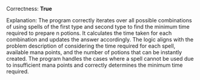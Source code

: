 Correctness: **True**

Explanation: The program correctly iterates over all possible combinations of using spells of the first type and second type to find the minimum time required to prepare n potions. It calculates the time taken for each combination and updates the answer accordingly. The logic aligns with the problem description of considering the time required for each spell, available mana points, and the number of potions that can be instantly created. The program handles the cases where a spell cannot be used due to insufficient mana points and correctly determines the minimum time required.